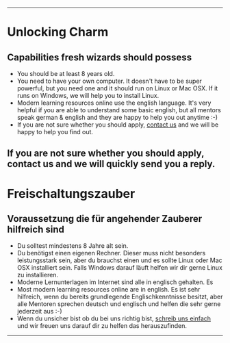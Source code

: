
---
[](#english)
# Unlocking Charm

## Capabilities fresh wizards should possess

* You should be at least 8 years old.
* You need to have your own computer. It doesn't have to be super powerful, but you need one and it should run on Linux or Mac OSX. If it runs on Windows, we will help you to install Linux.
* Modern learning resources online use the english language. It's very helpful if you are able to understand some basic english, but all mentors speak german & english and they are happy to help you out anytime :-)
* If you are not sure whether you should apply, [contact us](mailto:wizard@amigos.institute) and we will be happy to help you find out.

If you are not sure whether you should apply, contact us and we will quickly send you a reply.
---
[](#german)
# Freischaltungszauber

## Voraussetzung  die für angehender Zauberer hilfreich sind

* Du solltest mindestens 8 Jahre alt sein.
* Du benötigst einen eigenen Rechner. Dieser muss nicht besonders leistungsstark sein, aber du brauchst einen und es sollte Linux oder Mac OSX installiert sein. Falls Windows darauf läuft helfen wir dir gerne Linux zu installieren.
* Moderne Lernunterlagen im Internet sind alle in englisch gehalten. Es
* Most modern learning resources online are in english. Es ist sehr hilfreich, wenn du bereits grundlegende Englischkenntnisse besitzt, aber alle Mentoren sprechen deutsch und englisch und helfen die sehr gerne jederzeit aus :-)
* Wenn du unsicher bist ob du bei uns richtig bist, [schreib uns einfach](mailto:wizard@amigos.institute) und wir freuen uns darauf dir zu helfen das herauszufinden.

---

